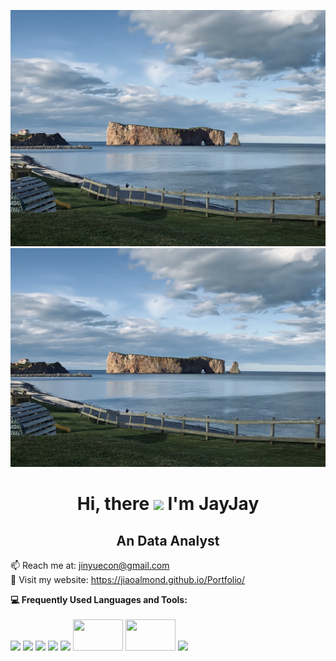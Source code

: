 ![Alt text](https://github.com/jiaoalmond/jiaoalmond/blob/fb0ed05e1177353accfffe658414852ec84d7433/youtube_banner.jpg?raw=true)
<img src="https://github.com/jiaoalmond/jiaoalmond/blob/fb0ed05e1177353accfffe658414852ec84d7433/youtube_banner.jpg" height="350" width="1100">

<h1 align="center"> Hi, there <img src="https://media.giphy.com/media/hvRJCLFzcasrR4ia7z/giphy.gif" width="35px"> I'm JayJay </h1>
<h2 align="center"> An Data Analyst </h2>

📫 Reach me at: <a href = "" > jinyuecon@gmail.com 
<br>
💬 Visit my website: https://jiaoalmond.github.io/Portfolio/ 
 

**:computer: Frequently Used Languages and Tools:** <br><br>
<code><a href="https://www.mysql.com/" target="_blank"><img height="50" src="https://www.vectorlogo.zone/logos/mysql/mysql-ar21.svg"></a></code>
<code><a href="https://www.sqlite.org/" target="_blank"><img height="50" src="https://www.vectorlogo.zone/logos/sqlite/sqlite-ar21.svg"></a></code>
<code><a href="https://jupyter.org/" target="_blank"><img height="50" src="https://www.vectorlogo.zone/logos/jupyter/jupyter-ar21.svg"></a></code>
<code><a href="https://www.python.org/" target="_blank"><img height="50" src="https://www.vectorlogo.zone/logos/python/python-ar21.svg"></a></code>
<code><a href="https://analytics.google.com/" target="_blank"><img height="50" src="https://www.vectorlogo.zone/logos/google_analytics/google_analytics-ar21.svg"></a></code>
<code><a href="https://www.tableau.com/" target="_blank"><img height="50" width="80" src="https://vectorwiki.com/images/Tb8i6__tableau-logo.svg"></a></code>
<code><a href="https://www.alteryx.com/" target="_blank"><img height="50" width="80" src="https://vectorwiki.com/images/E1Drf__alteryx-logo.svg"></a></code>
<code><a href="https://powerbi.microsoft.com/en-ca/" target="_blank"><img height="50" src="https://www.vectorlogo.zone/logos/microsoft_powerbi/microsoft_powerbi-ar21.svg"></a></code>

<br>
<br>

<!--
**:palm_tree: Currently learning:** <br>
Microsoft Certified: Azure Data Fundamentals
<code><a href="https://learn.microsoft.com/en-us/certifications/azure-data-fundamentals/" target="_blank"><img height="50" src="https://learn.microsoft.com/en-us/media/learn/certification/badges/microsoft-certified-fundamentals-badge.svg"></a></code>
-->
  
<!--
**jiaoalmond/jiaoalmond** is a ✨ _special_ ✨ repository because its `README.md` (this file) appears on your GitHub profile.
Here are some ideas to get you started:
**:mag_right: Currently searching for my next role**
-->

